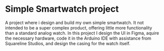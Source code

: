 # Simple Smartwatch project
A project where i design and build my own simple smartwatch. It not intended to be a super complex product, offering little more functionality than a standard analog watch. In this project I design the UI in Figma, aquire the necessary hardware, code it in the Arduino IDE with assistance from Squareline Studios, and design the casing for the watch itself.
